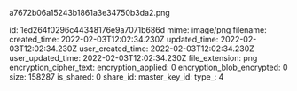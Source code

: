 a7672b06a15243b1861a3e34750b3da2.png

id: 1ed264f0296c44348176e9a7071b686d
mime: image/png
filename: 
created_time: 2022-02-03T12:02:34.230Z
updated_time: 2022-02-03T12:02:34.230Z
user_created_time: 2022-02-03T12:02:34.230Z
user_updated_time: 2022-02-03T12:02:34.230Z
file_extension: png
encryption_cipher_text: 
encryption_applied: 0
encryption_blob_encrypted: 0
size: 158287
is_shared: 0
share_id: 
master_key_id: 
type_: 4